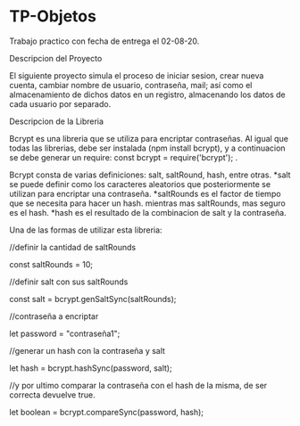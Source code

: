 # TP-Objetos
Trabajo practico con fecha de entrega el 02-08-20.

Descripcion del Proyecto


El siguiente proyecto simula el proceso de iniciar sesion, crear nueva cuenta,
cambiar nombre de usuario, contraseña, mail; así como el almacenamiento de dichos datos en un registro,
almacenando los datos de cada usuario por separado.


Descripcion de la Libreria


Bcrypt es una libreria que se utiliza para encriptar contraseñas. 
Al igual que todas las librerias, debe ser instalada (npm install bcrypt), 
y a continuacion se debe generar un require: const bcrypt = require('bcrypt'); .

Bcrypt consta de varias definiciones: salt, saltRound, hash, entre otras.
*salt se puede definir como los caracteres aleatorios que posteriormente se utilizan para encriptar una contraseña.
*saltRounds es el factor de tiempo que se necesita para hacer un hash. mientras mas saltRounds, mas seguro es el hash.
*hash es el resultado de la combinacion de salt y la contraseña.

Una de las formas de utilizar esta libreria:

//definir la cantidad de saltRounds

const saltRounds = 10;

//definir salt con sus saltRounds

const salt = bcrypt.genSaltSync(saltRounds);

//contraseña a encriptar

let password = "contraseña1";

//generar un hash con la contraseña y salt

let hash = bcrypt.hashSync(password, salt);

//y por ultimo comparar la contraseña con el hash de la misma, de ser correcta devuelve true.

 let boolean = bcrypt.compareSync(password, hash);

